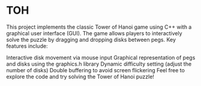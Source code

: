 # TOH
This project implements the classic Tower of Hanoi game using C++ with a graphical user interface (GUI). The game allows players to interactively solve the puzzle by dragging and dropping disks between pegs. Key features include:

Interactive disk movement via mouse input
Graphical representation of pegs and disks using the graphics.h library
Dynamic difficulty setting (adjust the number of disks)
Double buffering to avoid screen flickering
Feel free to explore the code and try solving the Tower of Hanoi puzzle!


